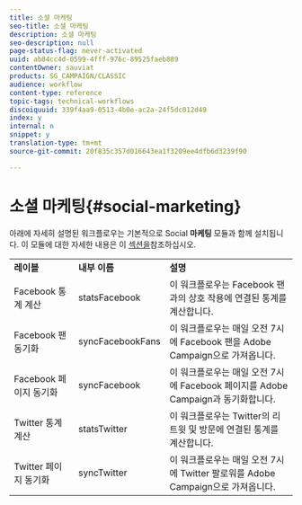 ```yaml
---
title: 소셜 마케팅
seo-title: 소셜 마케팅
description: 소셜 마케팅
seo-description: null
page-status-flag: never-activated
uuid: ab84cc4d-0599-4fff-976c-89525faeb889
contentOwner: sauviat
products: SG_CAMPAIGN/CLASSIC
audience: workflow
content-type: reference
topic-tags: technical-workflows
discoiquuid: 339f4aa9-0513-4b0e-ac2a-24f5dc012d49
index: y
internal: n
snippet: y
translation-type: tm+mt
source-git-commit: 20f835c357d016643ea1f3209ee4dfb6d3239f90

---
```



# 소셜 마케팅{#social-marketing}

아래에 자세히 설명된 워크플로우는 기본적으로 Social **마케팅** 모듈과 함께 설치됩니다. 이 모듈에 대한 자세한 내용은 이 [섹션을](../../social/using/starting-workflows.md)참조하십시오.

<table> 
 <tbody> 
  <tr> 
   <td> <strong>레이블</strong><br /> </td> 
   <td> <strong>내부 이름</strong><br /> </td> 
   <td> <strong>설명</strong><br /> </td> 
  </tr> 
  <tr> 
   <td> <span class="uicontrol">Facebook 통계</span> 계산 <br /> </td> 
   <td> <span class="uicontrol">statsFacebook</span><br /> </td> 
   <td> 이 워크플로우는 Facebook 팬과의 상호 작용에 연결된 통계를 계산합니다.<br /> </td> 
  </tr> 
  <tr> 
   <td> <span class="uicontrol">Facebook 팬</span> 동기화 <br /> </td> 
   <td> <span class="uicontrol">syncFacebookFans</span><br /> </td> 
   <td> 이 워크플로우는 매일 오전 7시에 Facebook 팬을 Adobe Campaign으로 가져옵니다.<br /> </td> 
  </tr> 
  <tr> 
   <td> <span class="uicontrol">Facebook 페이지</span> 동기화 <br /> </td> 
   <td> <span class="uicontrol">syncFacebook</span><br /> </td> 
   <td> 이 워크플로우는 매일 오전 7시에 Facebook 페이지를 Adobe Campaign과 동기화합니다.<br /> </td> 
  </tr> 
  <tr> 
   <td> <span class="uicontrol">Twitter 통계</span> 계산 <br /> </td> 
   <td> <span class="uicontrol">statsTwitter</span><br /> </td> 
   <td> 이 워크플로우는 Twitter의 리트윗 및 방문에 연결된 통계를 계산합니다.<br /> </td> 
  </tr> 
  <tr> 
   <td> <span class="uicontrol">Twitter 페이지</span> 동기화 <br /> </td> 
   <td> <span class="uicontrol">syncTwitter</span><br /> </td> 
   <td> 이 워크플로우는 매일 오전 7시에 Twitter 팔로워를 Adobe Campaign으로 가져옵니다.<br /> </td> 
  </tr> 
 </tbody> 
</table>

